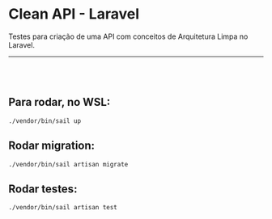 # Clean API - Laravel

Testes para criação de uma API com conceitos de Arquitetura Limpa no Laravel.

------
<br>
<br>

## Para rodar, no WSL:

```
./vendor/bin/sail up
```

## Rodar migration:

```
./vendor/bin/sail artisan migrate
```

## Rodar testes:
```
./vendor/bin/sail artisan test
```